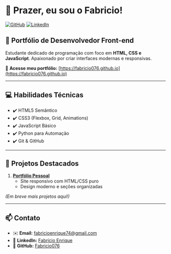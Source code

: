# 👋 Prazer, eu sou o Fabricio! 

[![GitHub](https://img.shields.io/badge/Portfólio-Online-%230077B5?style=flat&logo=github)](https://fabricio076.github.io)
[![LinkedIn](https://img.shields.io/badge/LinkedIn-Perfil-%230077B5?style=flat&logo=linkedin)](https://www.linkedin.com/in/fabr%C3%ADcio-enrique-5a4261354)

## 🚀 Portfólio de Desenvolvedor Front-end
Estudante dedicado de programação com foco em **HTML, CSS e JavaScript**. Apaixonado por criar interfaces modernas e responsivas.

🔗 **Acesse meu portfólio:** [https://fabricio076.github.io](https://fabricio076.github.io)

---

## 💻 Habilidades Técnicas
- ✔️ HTML5 Semântico  
- ✔️ CSS3 (Flexbox, Grid, Animations)  
- ✔️ JavaScript Básico  
- ✔️ Python para Automação  
- ✔️ Git & GitHub  

---

## 📂 Projetos Destacados
1. **[Portfólio Pessoal](https://fabricio076.github.io)**  
   - Site responsivo com HTML/CSS puro  
   - Design moderno e seções organizadas  

*(Em breve mais projetos aqui!)*

---

## 📫 Contato
- ✉️ **Email:** [fabricioenrique74@gmail.com](mailto:fabricioenrique74@gmail.com)  
- 💼 **LinkedIn:** [Fabrício Enrique](https://www.linkedin.com/in/fabr%C3%ADcio-enrique-5a4261354)  
- 📌 **GitHub:** [Fabricio076](https://github.com/Fabricio076)  




